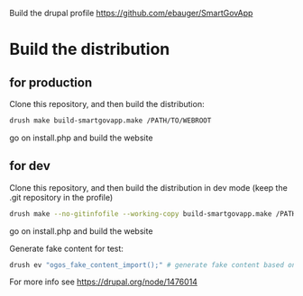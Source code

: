 Build the drupal profile https://github.com/ebauger/SmartGovApp

# Build the distribution

## for production

Clone this repository, and then build the distribution:
```bash
drush make build-smartgovapp.make /PATH/TO/WEBROOT
```
go on install.php and build the website


## for dev

Clone this repository, and then build the distribution in dev mode (keep the .git repository in the profile)
```bash
drush make --no-gitinfofile --working-copy build-smartgovapp.make /PATH/TO/WEBROOT
```
go on install.php and build the website

Generate fake content for test:
```bash
drush ev "ogos_fake_content_import();" # generate fake content based on profiles/smartgovapp/modules/ogos/ogos_fake_content/ogos_fake_content.yml
```

For more info see https://drupal.org/node/1476014
